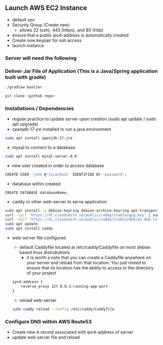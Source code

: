 ## Launch AWS EC2 Instance
- default vpc
- Security Group (Create new)
  - allows 22 (ssh), 443 (https), and 80 (http)
- ensure that a public ipv4-address is automatically created
- Create new keypair for ssh access
- launch instance

### Server will need the following

### Deliver Jar File of Application (This is a Java/Spring application built with gradle)

```bash
./gradlew bootJar
```

```bash
git clone <github repo>
```

### Installations / Dependencies

- regular practice to update server upon creation (sudo apt update / sudo apt upgrade)
- openjdk-17-jre installed to run a java environment

```bash
sudo apt install openjdk-17-jre
```

- mysql to connect to a database

```bash
sudo apt install mysql-server-8.0
```

- new user created in order to access database

```bash
CREATE USER 'john'@'localhost' IDENTIFIED BY 'password';
```

- database within created

```mysql
CREATE DATABASE databaseName;
```

- caddy or other web-server to serve application

```bash
sudo apt install -y debian-keyring debian-archive-keyring apt-transport-https
curl -1sLf 'https://dl.cloudsmith.io/public/caddy/stable/gpg.key' | sudo gpg --dearmor -o /usr/share/keyrings/caddy-stable-archive-keyring.gpg
curl -1sLf 'https://dl.cloudsmith.io/public/caddy/stable/debian.deb.txt' | sudo tee /etc/apt/sources.list.d/caddy-stable.list
sudo apt update
sudo apt install caddy
```

- web-server file configured
  - default Caddyfile located at /etc/caddy/Caddyfile on most debian based linux distrubutions
    - it is worth a note that you can create a Caddyfile anywhere on your server and reload from that location. You just nneed to ensure that its location has the ability to access to the directory of your project

  ```bash
  ipv4-address {
      reverse_proxy 127.0.0.1:running-app-port
  }
  ```

  - reload web-server
  ```bash
  sudo caddy reload --config /etc/caddy/Caddyfile
  ```

### Configure DNS within AWS Route53

- Create new A record associated with ipv4-address of server
- update web server file and reload